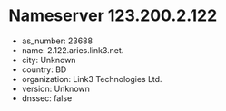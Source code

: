 # Nameserver 123.200.2.122

* as_number: 23688
* name: 2.122.aries.link3.net.
* city: Unknown
* country: BD
* organization: Link3 Technologies Ltd.
* version: Unknown
* dnssec: false
